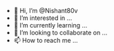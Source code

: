 - 👋 Hi, I’m @Nishant80v
- 👀 I’m interested in ...
- 🌱 I’m currently learning ...
- 💞️ I’m looking to collaborate on ...
- 📫 How to reach me ...

<!---
Nishant80v/Nishant80v is a ✨ special ✨ repository because its `README.md` (this file) appears on your GitHub profile.
You can click the Preview link to take a look at your changes.
--->

